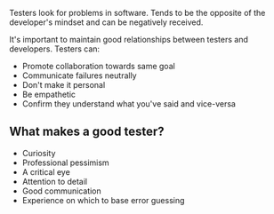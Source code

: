 Testers look for problems in software. Tends to be the opposite of the developer's mindset and can be negatively received.

It's important to maintain good relationships between testers and developers. Testers can:
- Promote collaboration towards same goal
- Communicate failures neutrally
- Don't make it personal
- Be empathetic
- Confirm they understand what you've said and vice-versa

## What makes a good tester?
- Curiosity
- Professional pessimism
- A critical eye
- Attention to detail
- Good communication
- Experience on which to base error guessing